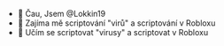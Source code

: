 - 👋 Čau, Jsem @Lokkin19
- 👀 Zajíma mě scriptování "virů" a scriptování v Robloxu
- 🌱 Učím se scriptovat "virusy" a scriptovat v Robloxu

<!---
Lokkin19/Lokkin19 is a ✨ special ✨ repository because its `README.md` (this file) appears on your GitHub profile.
You can click the Preview link to take a look at your changes.
--->
